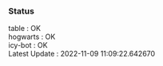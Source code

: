 ### Status


table : OK  
hogwarts : OK  
icy-bot : OK  
Latest Update : 2022-11-09 11:09:22.642670
